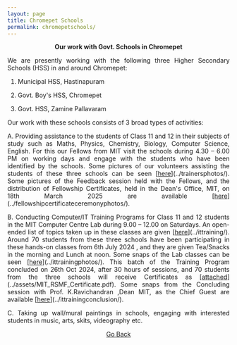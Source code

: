 ```yaml
---
layout: page
title: Chromepet Schools
permalink: chromepetschools/
---
```


<p style="text-align: center;"><strong>Our work with Govt. Schools in Chromepet</strong></p>

<p style="text-align:justify; text-justify: inter-word">We are presently working with the following three Higher Secondary Schools (HSS) in and around Chromepet:</p>

1. <p style="text-align:justify; text-justify: inter-word">Municipal HSS, Hastinapuram</p>
2. <p style="text-align:justify; text-justify: inter-word">Govt. Boy's HSS, Chromepet</p>
3. <p style="text-align:justify; text-justify: inter-word">Govt. HSS, Zamine Pallavaram</p>

<p style="text-align:justify; text-justify: inter-word">Our work with these schools consists of 3 broad types of activities:</p>

<p style="text-align:justify; text-justify: inter-word">A. Providing assistance to the students of Class 11 and 12 in their subjects of study such as Maths, Physics, Chemistry, Biology, Computer Science, English. For this our Fellows from MIT visit the schools during 4.30 – 6.00 PM on working days and engage with the students who have been identified by the schools. Some pictures of our volunteers assisting the students of these three schools can be seen [<span style="text-decoration: underline">here</span>](../trainersphotos/). Some pictures of the Feedback session held with the Fellows, and the distribution of Fellowship Certificates, held in the Dean's Office, MIT, on 18th March 2025 are available [<span style="text-decoration: underline">here</span>](../fellowshipcertificateceremonyphotos/).</p>

<p style="text-align:justify; text-justify: inter-word">B. Conducting Computer/IT Training Programs for Class 11 and 12 students in the MIT Computer Centre Lab during 9.00 – 12.00 on Saturdays. An open-ended list of topics taken up in these classes are given [<span style="text-decoration: underline">here</span>](../ittraining/). Around 70 students from these three schools have been participating in these hands-on classes from 6th July 2024 , and they are given Tea/Snacks in the morning and Lunch at noon. Some snaps of the Lab classes can be seen [<span style="text-decoration: underline">here</span>](../ittrainingphotos/). This batch of the Training Program concluded on 26th Oct 2024, after 30 hours of sessions, and 70 students from the three schools will receive Certificates as [<span style="text-decoration: underline">attached</span>](../assets/MIT_RSMF_Certificate.pdf). Some snaps from the Concluding session with Prof. K.Ravichandran ,Dean MIT, as the Chief Guest are available [<span style="text-decoration: underline">here</span>](../ittrainingconclusion/).</p>

<p style="text-align:justify; text-justify: inter-word">C. Taking up wall/mural paintings in schools, engaging with interested students in music, arts, skits, videography etc.</p>

<p style="text-align: center;"><a href="#" onClick="history.go(-1)">Go Back</a></p>
